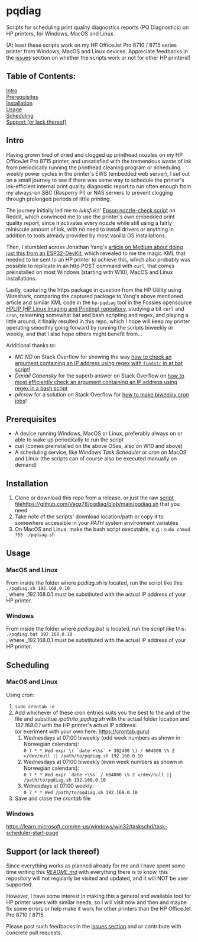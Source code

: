 # pqdiag
Scripts for scheduling print quality diagnostics reports (PQ Diagnostics) on HP printers, for Windows, MacOS and Linux.

(At least these scripts work on my HP OfficeJet Pro 8710 / 8715 series printer from Windows, MacOS and Linux devices. Appreciate feedbacks in the [issues](https://github.com/Vegz78/pqdiag/issues) section on whether the scripts work or not for other HP printers!)

## Table of Contents:
[Intro](https://github.com/Vegz78/pqdiag#intro)<BR>
[Prerequisites](https://github.com/Vegz78/pqdiag#prerequisites)<BR>
[Installation](https://github.com/Vegz78/pqdiag#installation)<BR>
[Usage](https://github.com/Vegz78/pqdiag#usage)<BR>
[Scheduling](https://github.com/Vegz78/pqdiag#scheduling)<BR>
[Support (or lack thereof)](https://github.com/Vegz78/pqdiag#support-or-lack-thereof)

## Intro
Having grown tired of dried and clogged up printhead nozzles on my HP OfficeJet Pro 8715 printer, and unsatisfied with the tremendous waste of ink from periodically running the printhead cleaning program or scheduling weekly power cycles in the printer's EWS (embedded web server), I set out on a small journey to see if there was some way to schedule the printer's ink-efficient internal print quality diagnostic report to run often enough from my always-on SBC (Rasperry Pi) or NAS servers to prevent clogging through prolonged periods of little printing.

The journey initially led me to _luksfuks'_ [Epson nozzle-check script](https://www.reddit.com/r/Epson/comments/160yq1g/comment/jxr6572/?utm_source=share&utm_medium=web3x&utm_name=web3xcss&utm_term=1&utm_content=share_button) on Reddit, which convinced me to use the printer's own embedded print quality report, since it activates every nozzle while still using a fairly miniscule amount of ink, with no need to install drivers or anything in addition to tools already provided by most vanilla OS installations.

Then, I stumbled across Jonathan Yang's [article on Medium about doing just this from an ESP32-DevKit](https://medium.com/@ttrolololll/printer-pulse-check-to-prevent-dry-ink-with-esp32-devkit-338874d21445), which revealed to me the magic XML that needed to be sent to an HP printer to achieve this, which also probably was possible to replicate in an http POST command with ```curl```, that comes preinstalled on most Windows (starting with W10), MacOS and Linux installations.

Lastly, capturing the https package in question from the HP Utility using Wireshark, comparing the captured package to Yang's above mentioned article and similar XML code in the ```hp-pqdiag``` tool in the Fossies opensource [HPLIP (HP Linux Imaging and Printing) repository](https://fossies.org/linux/hplip/base/maint.py), studying a bit ```curl``` and ```cron```, relearning somewhat bat and bash scripting and regex, and playing a little around, it finally resulted in this repo, which I hope will keep my printer operating smoothly going forward by running the scripts biweekly or weekly, and that I also hope others might benefit from...

Additional thanks to:
- _MC ND_ on Stack Overflow for showing the way [how to check an argument containing an IP address using regex with ```findstr``` in at bat script](https://stackoverflow.com/a/20301111/12802435)!
- _Danail Gabensky_ for the superb answer on Stack Overflow on [how to most efficiently check an argument containing an IP address using regex in a bash script](https://stackoverflow.com/a/36760050/12802435)
- _pilcrow_ for a solution on Stack Overflow for [how to make biweekly cron jobs](https://stackoverflow.com/a/19278657/12802435)!

## Prerequisites
- A device running Windows, MacOS or Linux, preferably always on or able to wake up periodically to run the script
- _curl_ (comes preinstalled on the above OSes, also on W10 and above)
- A scheduling service, like _Windows Task Scheduler_ or _cron_ on MacOS and Linux (the scripts can of course also be executed manually on demand)

## Installation
1. Clone or download this repo from a release, or just the raw [script file]()https://github.com/Vegz78/pqdiag/blob/main/pqdiag.sh that you need
2. Take note of the scripts' download location/path or copy it to somewhere accessible in your _PATH_ system environment variables
3. On MacOS and Linux, make the bash script executable, e.g.: ```sudo chmod 755 ./pqdiag.sh```

## Usage
### MacOS and Linux
From inside the folder where _pqdiag.sh_ is located, run the script like this:<BR>
```./pqdiag.sh 192.168.0.10```<BR>, where _192.168.0.1 must be substituted with the actual IP address of your HP printer.
### Windows
From inside the folder where _pqdiag.bat_ is located, run the script like this:<BR>
```./pqdiag.bat 192.168.0.10```<BR>, where _192.168.0.1 must be substituted with the actual IP address of your HP printer.

## Scheduling
### MacOS and Linux
Using _cron_:
1. ```sudo crontab -e```
2. Add whichever of these cron entries suits you the best to the and of the file and substitue _/path/to_pqdiag.sh_ with the actual folder location and _192.168.0.1_ with the HP printer's actual IP address:<BR>
   (or exeriment with your own here: https://crontab.guru)
    1. Wednesdays at 07:00 biweekly (odd week numbers as shown in Norwegian calendars):<BR>
       ```0 7 * * Wed expr \( `date +\%s` + 302400 \) / 604800 \% 2 >/dev/null || /path/to/pqdiag.sh 192.168.0.10```
    2. Wednesdays at 07:00 biweekly (even week numbers as shown in Norwegian calendars):<BR>
       ```0 7 * * Wed expr `date +\%s` / 604800 \% 2 >/dev/null || /path/to/pqdiag.sh 192.168.0.10```
    3. Wdnesdays at 07:00 weekly:<BR>
       ```0 7 * * Wed /path/to/pqdiag.sh 192.168.0.10```    
4. Save and close the _crontab_ file

### Windows
https://learn.microsoft.com/en-us/windows/win32/taskschd/task-scheduler-start-page

## Support (or lack thereof)
Since everything works as planned already for me and I have spent some time writing this [_README.md_](https://github.com/Vegz78/pqdiag/edit/main/README.md) with everything there is to know, this repository will not regularly be visited and updated, and it will NOT be user supported.

However, I have some interest in making this a general and available tool for HP printer users with similar needs, so I will visit now and then and maybe fix some errors or help make it work for other printers than the HP OfficeJet Pro 8710 / 8715.

Please post such feedbacks in the [issues section](https://learn.microsoft.com/en-us/windows/win32/taskschd/task-scheduler-start-page) and or contribute with concrete pull requests.
